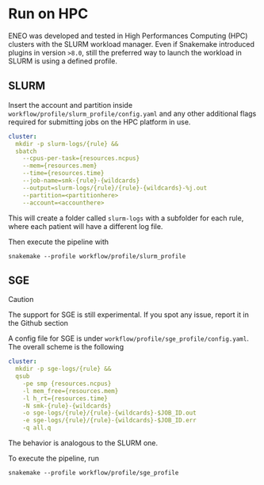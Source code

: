 # Run on HPC

ENEO was developed and tested in High Performances Computing (HPC) clusters with the SLURM workload manager. Even if Snakemake introduced plugins in version `>8.0`, still the preferred way to launch the workload in SLURM is using a defined profile.

## SLURM

Insert the account and partition inside `workflow/profile/slurm_profile/config.yaml` and any other additional flags required for submitting jobs on the HPC platform in use. 

``` yaml
cluster:
  mkdir -p slurm-logs/{rule} &&
  sbatch
    --cpus-per-task={resources.ncpus}
    --mem={resources.mem}
    --time={resources.time}
    --job-name=smk-{rule}-{wildcards}
    --output=slurm-logs/{rule}/{rule}-{wildcards}-%j.out
    --partition=<partitionhere>
    --account=<accounthere>
```

This will create a folder called `slurm-logs` with a subfolder for each rule, where each patient will have a different log file. 

Then execute the pipeline with

```
snakemake --profile workflow/profile/slurm_profile
```

## SGE

>[!CAUTION]
> The support for SGE is still experimental. If you spot any issue, report it in the Github section

A config file for SGE is under `workflow/profile/sge_profile/config.yaml`. The overall scheme is the following

```yaml
cluster:
  mkdir -p sge-logs/{rule} &&
  qsub
    -pe smp {resources.ncpus}
    -l mem_free={resources.mem}
    -l h_rt={resources.time}
    -N smk-{rule}-{wildcards}
    -o sge-logs/{rule}/{rule}-{wildcards}-$JOB_ID.out
    -e sge-logs/{rule}/{rule}-{wildcards}-$JOB_ID.err
    -q all.q
```

The behavior is analogous to the SLURM one. 

To execute the pipeline, run

```
snakemake --profile workflow/profile/sge_profile
```


